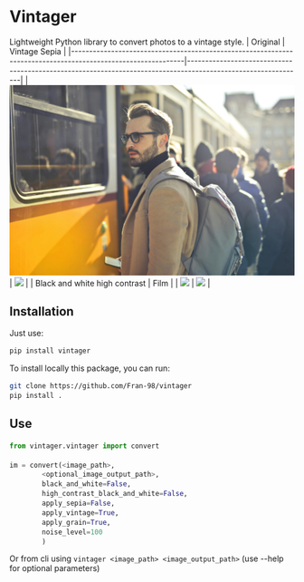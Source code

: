 # Vintager
Lightweight Python library to convert photos to a vintage style.
| Original                                                                                                    | Vintage Sepia                                                                                                         |
|-------------------------------------------------------------------------------------------------------------|--------------------------------------------------------------------------------------------------------------|
| ![](https://raw.githubusercontent.com/Fran-98/vintager/refs/heads/main/assets/original.jpg)                 | ![](https://raw.githubusercontent.com/Fran-98/vintager/refs/heads/main/assets/sepia.jpg)                                                                                        |
| Black and white high contrast                                                                               | Film                                                                                                          |
| ![](https://raw.githubusercontent.com/Fran-98/vintager/refs/heads/main/assets/black_and_white_contrast.jpg) | ![](https://raw.githubusercontent.com/Fran-98/vintager/refs/heads/main/assets/all.jpg)                                                                                          |


## Installation

Just use:

```bash
pip install vintager
```

To install locally this package, you can run:

```bash
git clone https://github.com/Fran-98/vintager
pip install .
```

## Use

```python
from vintager.vintager import convert

im = convert(<image_path>, 
        <optional_image_output_path>, 
        black_and_white=False, 
        high_contrast_black_and_white=False, 
        apply_sepia=False, 
        apply_vintage=True, 
        apply_grain=True, 
        noise_level=100
        )
```

Or from cli using `vintager <image_path> <image_output_path>` (use --help for optional parameters)